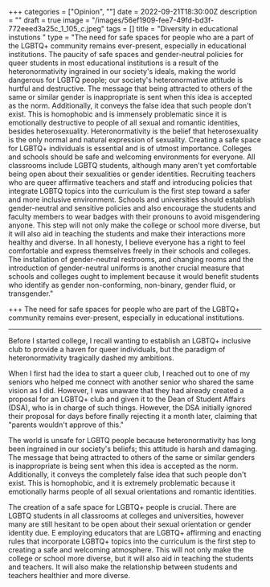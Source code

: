 +++
categories = ["Opinion", ""]
date = 2022-09-21T18:30:00Z
description = ""
draft = true
image = "/images/56ef1909-fee7-49fd-bd3f-772eeed3a25c_1_105_c.jpeg"
tags = []
title = "Diversity in educational instutions "
type = "The need for safe spaces for people who are a part of the  LGBTQ+ community remains ever-present, especially in educational institutions.  The paucity of safe spaces and gender-neutral policies for queer students in most educational institutions is a result of the heteronormativity ingrained in our society's ideals, making the world dangerous for LGBTQ people; our society's heteronormative attitude is hurtful and destructive.  The message that being attracted to others of the same or similar gender is inappropriate is sent when this idea is accepted as the norm. Additionally, it conveys the false idea that such people don't exist.  This is homophobic and is immensely problematic since it is emotionally destructive to people of all sexual and romantic identities, besides heterosexuality. Heteronormativity is the belief that heterosexuality is the only normal and natural expression of sexuality.  Creating a safe space for LGBTQ+ individuals is essential and is of utmost importance. Colleges and schools should be safe and welcoming environments for everyone. All classrooms include LGBTQ students, although many aren't yet comfortable being open about their sexualities or gender identities.  Recruiting teachers who are queer affirmative teachers and staff and introducing policies that integrate LGBTQ topics into the curriculum is the first step toward a safer and more inclusive environment.  Schools and universities should establish gender-neutral and sensitive policies and also encourage the students and faculty members to wear badges with their pronouns to avoid misgendering anyone.  This step will not only make the college or school more diverse, but it will also aid in teaching the students and make their interactions more healthy and diverse.   In all honesty, I believe everyone has a right to feel comfortable and express themselves freely in their schools and colleges.   The installation of gender-neutral restrooms, and changing rooms and the introduction of gender-neutral uniforms is another crucial measure that schools and colleges ought to implement because it would benefit students who identify as gender non-conforming, non-binary, gender fluid, or transgender."

+++
The need for safe spaces for people who are part of the LGBTQ+ community remains ever-present, especially in educational institutions.

***

Before I started college, I recall wanting to establish an LGBTQ+ inclusive club to provide a haven for queer individuals, but the paradigm of heteronormativity tragically dashed my ambitions.

When I first had the idea to start a queer club, I reached out to one of my seniors who helped me connect with another senior who shared the same vision as I did. However, I was unaware that they had already created a proposal for an LGBTQ+ club and given it to the Dean of Student Affairs (DSA), who is in charge of such things. However, the DSA initially ignored their proposal for days before finally rejecting it a month later, claiming that "parents wouldn't approve of this."

The world is unsafe for LGBTQ people because heteronormativity has long been ingrained in our society's beliefs; this attitude is harsh and damaging. The message that being attracted to others of the same or similar genders is inappropriate is being sent when this idea is accepted as the norm. Additionally, it conveys the completely false idea that such people don't exist. This is homophobic, and it is extremely problematic because it emotionally harms people of all sexual orientations and romantic identities.

The creation of a safe space for LGBTQ+ people is crucial. There are LGBTQ students in all classrooms at colleges and universities, however many are still hesitant to be open about their sexual orientation or gender identity due. E employing educators that are LGBTQ+ affirming and enacting rules that incorporate LGBTQ+ topics into the curriculum is the first step to creating a safe and welcoming atmosphere. This will not only make the college or school more diverse, but it will also aid in teaching the students and teachers. It will also make the relationship between students and teachers healthier and more diverse.